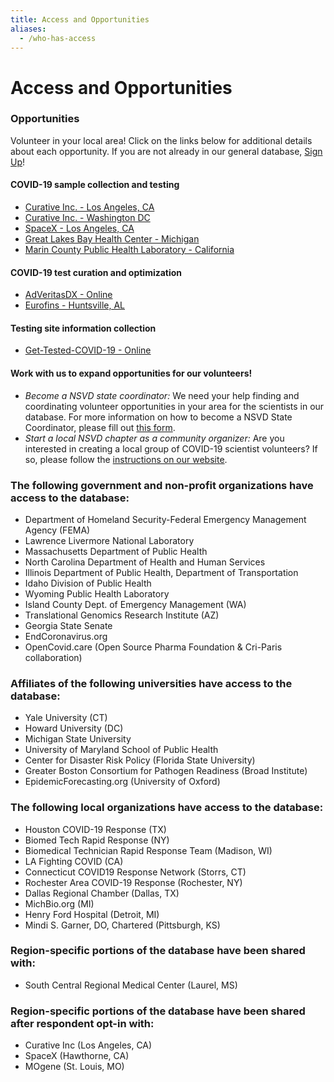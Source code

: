 ```yaml
---
title: Access and Opportunities
aliases:
  - /who-has-access
---
```

# Access and Opportunities

### Opportunities

Volunteer in your local area! Click on the links below for additional details about each opportunity. If you are not already in our general database, [Sign Up](https://covid19sci.org/join/)!

#### COVID-19 sample collection and testing

* [Curative Inc.  - Los Angeles, CA](https://tinyurl.com/SciVolCurativeInc)
* [Curative Inc.  - Washington DC](https://tinyurl.com/CurativeDC)
* [SpaceX  - Los Angeles, CA](https://tinyurl.com/LASpaceXvols)
* [Great Lakes Bay Health Center - Michigan](https://docs.google.com/forms/d/e/1FAIpQLSchjPVIbCVGrjWOtvSsEpoSjm8KYJoGnooX1G4DHW1Ap8AlEQ/viewform)
* [Marin County Public Health Laboratory - California](https://docs.google.com/forms/d/1K3eFHcnfGBk_Tl230CICjrZW6SBOtLHfURI5ufDp7DU/viewform?edit_requested=true)

#### COVID-19 test curation and optimization

* [AdVeritasDX - Online](https://tinyurl.com/NSVD-AdVeritasDx)
* [Eurofins  - Huntsville, AL](https://tinyurl.com/NSVDEurofins)

#### Testing site information collection

* [Get-Tested-COVID-19  - Online](https://docs.google.com/forms/d/e/1FAIpQLSfBAB5z7FeWXFEWCFLNdVMVVGQai6QvQVMV42LUPJbHdbzSXg/viewform)

#### Work with us to expand opportunities for our volunteers!

* *Become a NSVD state coordinator:* We need your help finding and coordinating volunteer opportunities in your area for the scientists in our database. For more information on how to become a NSVD State Coordinator, please fill out [this form](https://tinyurl.com/NSVDStateCoor).
* *Start a local NSVD chapter as a community organizer:* Are you interested in creating a local group of COVID-19 scientist volunteers? If so, please follow the [instructions on our website](https://covid19sci.org/groups/).

</div><section class="grey-section" id="who-has-access"><div class="mw7 center ph3 pt2">

### The following government and non-profit organizations have access to the database:

* Department of Homeland Security-Federal Emergency Management Agency (FEMA)
* Lawrence Livermore National Laboratory
* Massachusetts Department of Public Health
* North Carolina Department of Health and Human Services
* Illinois Department of Public Health, Department of Transportation
* Idaho Division of Public Health
* Wyoming Public Health Laboratory
* Island County Dept. of Emergency Management (WA)
* Translational Genomics Research Institute (AZ)
* Georgia State Senate
* EndCoronavirus.org
* OpenCovid.care (Open Source Pharma Foundation & Cri-Paris collaboration)

### Affiliates of the following universities have access to the database:

* Yale University (CT)
* Howard University (DC)
* Michigan State University
* University of Maryland School of Public Health
* Center for Disaster Risk Policy (Florida State University)
* Greater Boston Consortium for Pathogen Readiness (Broad Institute)
* EpidemicForecasting.org (University of Oxford)

### The following local organizations  have access to the database:

* Houston COVID-19 Response (TX)
* Biomed Tech Rapid Response (NY)
* Biomedical Technician Rapid Response Team (Madison, WI)
* LA Fighting COVID (CA)
* Connecticut COVID19 Response Network (Storrs, CT)
* Rochester Area COVID-19 Response (Rochester, NY)
* Dallas Regional Chamber (Dallas, TX)
* MichBio.org (MI)
* Henry Ford Hospital (Detroit, MI)
* Mindi S. Garner, DO, Chartered (Pittsburgh, KS)

### Region-specific portions of the database have been shared with:

* South Central Regional Medical Center (Laurel, MS)

### Region-specific portions of the database have been shared after respondent opt-in with:

* Curative Inc (Los Angeles, CA)
* SpaceX (Hawthorne, CA)
* MOgene (St. Louis, MO)

</section>